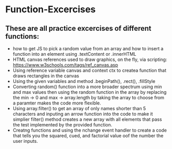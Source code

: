 # Function-Excercises
## These are all practice excercises of different functions:
* how to get JS to pick a random value from an array and how to insert a function into an element using .textContent or .innerHTML
* HTML canvas references used to draw graphics, on the fly, via scripting: https://www.w3schools.com/tags/ref_canvas.asp 
* Using reference variable canvas and context ctx to createa function that draws rectangles in the canvas
* Using the given variables and method .beginPath(), .rect(), .fillStyle
* Converting random() function into a more broader spectrum using min and max values then using the random function in the array by replacing the min -> 0 and max -> array.length by taking the array to choose from a paramter makes the code more flexible.
* Using array.filter() to get an array of only names shorter than 5 characters and inputing an arrow function into the code to make it simplier filter() method creates a new array with all elements that pass the test implemented by the provided function.
* Creatng functions and using the nchange event handler to create a code that tells you the squared, cued, and factorial value oof the number the user inputs.
